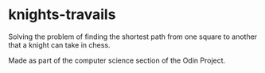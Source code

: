 # knights-travails
Solving the problem of finding the shortest path from one square to another that a knight can take in chess.

Made as part of the computer science section of the Odin Project.
